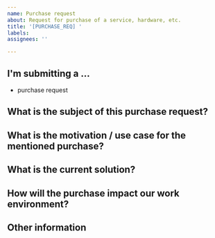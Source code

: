 ```yaml
---
name: Purchase request
about: Request for purchase of a service, hardware, etc.
title: '[PURCHASE_REQ] '
labels: 
assignees: ''

---
```


## I'm submitting a ...

- purchase request

## What is the subject of this purchase request?
<!-- Describe what is it that we need to buy -->

## What is the motivation / use case for the mentioned purchase?
<!--- Briefly describe what is this rationale for this purchase request and what need will it satisfy -->

## What is the current solution?
<!--- How are we coping with satisfying the need now? Is it an "upgrade" to existing service/hardware/etc. or a new thing -->

## How will the purchase impact our work environment?
<!--- Describe what are the benefits that will be experienced after this purcahse is made -->

## Other information
<!--- E.g. detailed explanation, related ADRs, external references, related issues, etc. -->
